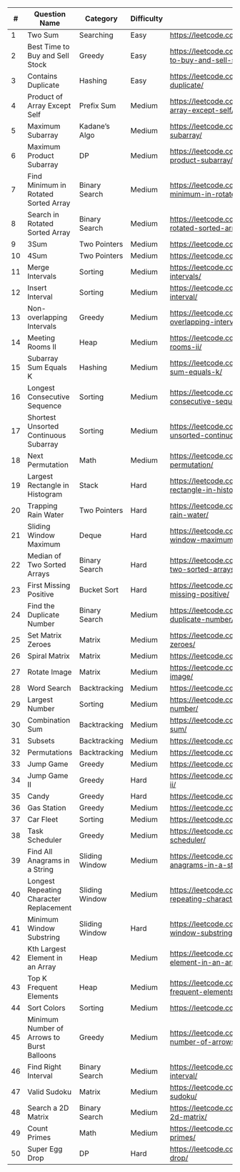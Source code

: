 | **#** | **Question Name** | **Category** | **Difficulty** | **Link** |
|----|------------------------------|------------|------------|------------------------------------------------------------|
| 1  | Two Sum                     | Searching  | Easy       | https://leetcode.com/problems/two-sum/                   |
| 2  | Best Time to Buy and Sell Stock | Greedy | Easy       | https://leetcode.com/problems/best-time-to-buy-and-sell-stock/ |
| 3  | Contains Duplicate          | Hashing    | Easy       | https://leetcode.com/problems/contains-duplicate/        |
| 4  | Product of Array Except Self | Prefix Sum | Medium    | https://leetcode.com/problems/product-of-array-except-self/ |
| 5  | Maximum Subarray            | Kadane’s Algo | Medium   | https://leetcode.com/problems/maximum-subarray/         |
| 6  | Maximum Product Subarray    | DP         | Medium     | https://leetcode.com/problems/maximum-product-subarray/  |
| 7  | Find Minimum in Rotated Sorted Array | Binary Search | Medium | https://leetcode.com/problems/find-minimum-in-rotated-sorted-array/ |
| 8  | Search in Rotated Sorted Array | Binary Search | Medium | https://leetcode.com/problems/search-in-rotated-sorted-array/ |
| 9  | 3Sum                        | Two Pointers | Medium   | https://leetcode.com/problems/3sum/                      |
| 10 | 4Sum                        | Two Pointers | Medium   | https://leetcode.com/problems/4sum/                      |
| 11 | Merge Intervals             | Sorting    | Medium     | https://leetcode.com/problems/merge-intervals/           |
| 12 | Insert Interval             | Sorting    | Medium     | https://leetcode.com/problems/insert-interval/           |
| 13 | Non-overlapping Intervals   | Greedy     | Medium     | https://leetcode.com/problems/non-overlapping-intervals/ |
| 14 | Meeting Rooms II            | Heap       | Medium     | https://leetcode.com/problems/meeting-rooms-ii/          |
| 15 | Subarray Sum Equals K       | Hashing    | Medium     | https://leetcode.com/problems/subarray-sum-equals-k/     |
| 16 | Longest Consecutive Sequence | Sorting  | Medium     | https://leetcode.com/problems/longest-consecutive-sequence/ |
| 17 | Shortest Unsorted Continuous Subarray | Sorting | Medium | https://leetcode.com/problems/shortest-unsorted-continuous-subarray/ |
| 18 | Next Permutation            | Math       | Medium     | https://leetcode.com/problems/next-permutation/          |
| 19 | Largest Rectangle in Histogram | Stack | Hard      | https://leetcode.com/problems/largest-rectangle-in-histogram/ |
| 20 | Trapping Rain Water         | Two Pointers | Hard    | https://leetcode.com/problems/trapping-rain-water/       |
| 21 | Sliding Window Maximum      | Deque      | Hard       | https://leetcode.com/problems/sliding-window-maximum/    |
| 22 | Median of Two Sorted Arrays | Binary Search | Hard | https://leetcode.com/problems/median-of-two-sorted-arrays/ |
| 23 | First Missing Positive      | Bucket Sort | Hard     | https://leetcode.com/problems/first-missing-positive/    |
| 24 | Find the Duplicate Number   | Binary Search | Medium | https://leetcode.com/problems/find-the-duplicate-number/ |
| 25 | Set Matrix Zeroes           | Matrix     | Medium     | https://leetcode.com/problems/set-matrix-zeroes/         |
| 26 | Spiral Matrix               | Matrix     | Medium     | https://leetcode.com/problems/spiral-matrix/             |
| 27 | Rotate Image                | Matrix     | Medium     | https://leetcode.com/problems/rotate-image/              |
| 28 | Word Search                 | Backtracking | Medium | https://leetcode.com/problems/word-search/               |
| 29 | Largest Number              | Sorting    | Medium     | https://leetcode.com/problems/largest-number/            |
| 30 | Combination Sum             | Backtracking | Medium | https://leetcode.com/problems/combination-sum/           |
| 31 | Subsets                     | Backtracking | Medium | https://leetcode.com/problems/subsets/                    |
| 32 | Permutations                | Backtracking | Medium | https://leetcode.com/problems/permutations/              |
| 33 | Jump Game                   | Greedy     | Medium     | https://leetcode.com/problems/jump-game/                 |
| 34 | Jump Game II                | Greedy     | Hard       | https://leetcode.com/problems/jump-game-ii/              |
| 35 | Candy                       | Greedy     | Hard       | https://leetcode.com/problems/candy/                      |
| 36 | Gas Station                 | Greedy     | Medium     | https://leetcode.com/problems/gas-station/               |
| 37 | Car Fleet                   | Sorting    | Medium     | https://leetcode.com/problems/car-fleet/                 |
| 38 | Task Scheduler              | Greedy     | Medium     | https://leetcode.com/problems/task-scheduler/            |
| 39 | Find All Anagrams in a String | Sliding Window | Medium | https://leetcode.com/problems/find-all-anagrams-in-a-string/ |
| 40 | Longest Repeating Character Replacement | Sliding Window | Medium | https://leetcode.com/problems/longest-repeating-character-replacement/ |
| 41 | Minimum Window Substring     | Sliding Window | Hard | https://leetcode.com/problems/minimum-window-substring/  |
| 42 | Kth Largest Element in an Array | Heap | Medium | https://leetcode.com/problems/kth-largest-element-in-an-array/ |
| 43 | Top K Frequent Elements      | Heap       | Medium     | https://leetcode.com/problems/top-k-frequent-elements/   |
| 44 | Sort Colors                 | Sorting    | Medium     | https://leetcode.com/problems/sort-colors/               |
| 45 | Minimum Number of Arrows to Burst Balloons | Greedy | Medium | https://leetcode.com/problems/minimum-number-of-arrows-to-burst-balloons/ |
| 46 | Find Right Interval          | Binary Search | Medium | https://leetcode.com/problems/find-right-interval/        |
| 47 | Valid Sudoku                | Matrix     | Medium     | https://leetcode.com/problems/valid-sudoku/              |
| 48 | Search a 2D Matrix          | Binary Search | Medium | https://leetcode.com/problems/search-a-2d-matrix/         |
| 49 | Count Primes                | Math       | Medium     | https://leetcode.com/problems/count-primes/              |
| 50 | Super Egg Drop              | DP         | Hard       | https://leetcode.com/problems/super-egg-drop/            |

